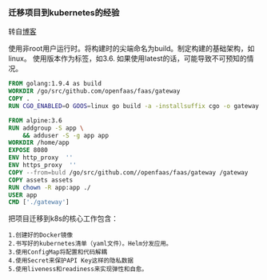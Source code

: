 ### 迁移项目到kubernetes的经验
转自[博客](http://www.360doc.com/content/18/0505/08/33667232_751252111.shtml)

使用非root用户运行时。将构建时的尖端命名为build。制定构建的基础架构，如linux。
使用版本作为标签，如3.6. 如果使用latest的话，可能导致不可预知的情况。

```dockerfile
FROM golang:1.9.4 as build
WORKDIR /go/src/github.com/openfaas/faas/gateway
COPY .  .
RUN CGO_ENABLED=O GOOS=linux go build -a -installsuffix cgo -o gateway .

FROM alpine:3.6
RUN addgroup -S app \
    && adduser -S -g app app
WORKDIR /home/app
EXPOSE 8080
ENV http_proxy  ''
ENV https_proxy  ''
COPY --from=buld /go/src/github.com//openfaas/faas/gateway /gateway
COPY assets assets
RUN chown -R app:app ./
USER app
CMD ['./gateway']
```

把项目迁移到k8s的核心工作包含：
```
1.创建好的Docker镜像
2.书写好的kubernetes清单（yaml文件）。Helm分发应用。
3.使用ConfigMap将配置和代码解耦
4.使用Secret来保护API Key这样的隐私数据
5.使用liveness和readiness来实现弹性和自愈。
```
